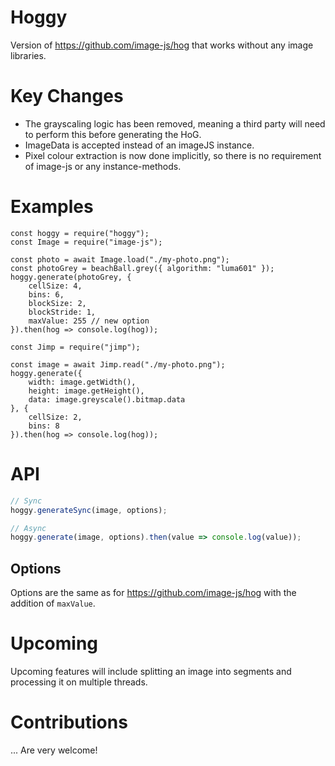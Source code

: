 Hoggy
===

Version of https://github.com/image-js/hog that works without any image libraries.

# Key Changes

* The grayscaling logic has been removed, meaning a third party will need to perform this before generating the HoG.
* ImageData is accepted instead of an imageJS instance.
* Pixel colour extraction is now done implicitly, so there is no requirement of image-js or any instance-methods.

# Examples

```
const hoggy = require("hoggy");
const Image = require("image-js");

const photo = await Image.load("./my-photo.png");
const photoGrey = beachBall.grey({ algorithm: "luma601" });
hoggy.generate(photoGrey, {
    cellSize: 4,
    bins: 6,
    blockSize: 2,
    blockStride: 1,
    maxValue: 255 // new option
}).then(hog => console.log(hog));
```

```
const Jimp = require("jimp");

const image = await Jimp.read("./my-photo.png");
hoggy.generate({
    width: image.getWidth(),
    height: image.getHeight(),
    data: image.greyscale().bitmap.data
}, {
    cellSize: 2,
    bins: 8    
}).then(hog => console.log(hog));
```

# API

```js
// Sync
hoggy.generateSync(image, options);

// Async
hoggy.generate(image, options).then(value => console.log(value));
```

## Options

Options are the same as for https://github.com/image-js/hog with the addition of `maxValue`.

# Upcoming

Upcoming features will include splitting an image into segments and processing it on multiple threads.

# Contributions

... Are very welcome!
